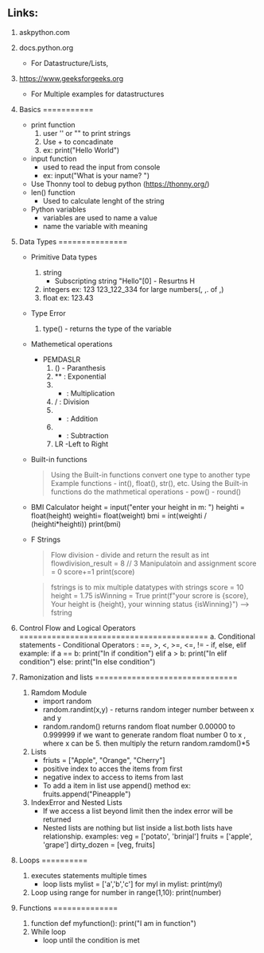 Links:
--------
1. askpython.com
2. docs.python.org
    - For Datastructure/Lists, 
3. https://www.geeksforgeeks.org
    - For Multiple examples for datastructures

01. Basics
===========
    - print function
        1. user '' or "" to print strings
        2. Use + to concadinate 
        3. ex: print("Hello World")
    - input function
        - used to read the input from console
        - ex: input("What is your name? ")
    - Use Thonny tool to debug python (https://thonny.org/)
    - len() function
        - Used to calculate lenght of the string
    - Python variables
        - variables are used to name a value
        - name the variable with meaning
02. Data Types
===============
    - Primitive Data types
        1. string
            - Subscripting string
                "Hello"[0] - Resurtns H
        2. integers
            ex: 123
                123_122_334 for large numbers(, ,. of ,)
        3. float
            ex: 123.43
    - Type Error
        1. type() - returns the type of the variable
    - Mathemetical operations
        - PEMDASLR
            1. () - Paranthesis
            2. ** : Exponential
            3. * :  Multiplication
            4. / : Division
            5. + : Addition
            6. - : Subtraction
            7. LR -Left to Right
    - Built-in functions
        > Using the Built-in functions convert one type to another type
        > Example functions
            - int(), float(), str(), etc.
        > Using the Built-in functions do the mathmetical operations
            - pow()
            - round()

    - BMI Calculator
        height = input("enter your height in m: ")
        heighti = float(height)
        weighti= float(weight)
        bmi = int(weighti / (heighti*heighti))
        print(bmi)
    - F Strings
        > Flow division - divide and return the result as int
            flowdivision_result = 8 // 3
        > Manipulatoin and assignment
            score = 0
            score+=1
            print(score)
        
        > fstrings is to mix multiple datatypes with strings
            score = 10
            height = 1.75
            isWinning = True
            print(f"your scrore is {score}, Your height is {height}, your winning status {isWinning}") --> fstring

3. Control Flow and Logical Operators
=========================================
    a. Conditional statements
        - Conditional Operators : ==, >, <, >=, <=, !=
        - if, else, elif
        example: if a == b:
                    print("In if condition")
                elif a > b:
                    print("In elif condition")
                else:
                    print("In else condition")

4. Ramonization and lists
===============================
    1. Ramdom Module
        - import random
        - random.randint(x,y) - returns random integer number between x and y
        - random.random() returns random float number 0.00000 to 0.999999
        if we want to generate random float number 0 to x , where x can be 5. then multiply the return
        random.ramdom()*5
    2. Lists
        - friuts = ["Apple", "Orange", "Cherry"]
        - positive index to acces the items from first
        - negative index to access to items from last
        - To add a item in list use append() method
            ex: fruits.append("Pineapple")
    3. IndexError and Nested Lists
        - If we access a list beyond limit then the index error will be returned
        - Nested lists are nothing but list inside a list.both lists have relationship.
            examples:
                veg = ['potato', 'brinjal']
                fruits = ['apple', 'grape']
                dirty_dozen = [veg, fruits]

5. Loops
==========
    1. executes statements multiple times
        - loop lists
          mylist = ['a','b','c']
        for myl in mylist:
            print(myl)
    2. Loop using range
        for number in range(1,10):
            print(number)

6. Functions
==============
    1. function
        def myfunction():
            print("I am in function")
    2. While loop
        - loop until the condition is met
    


    
